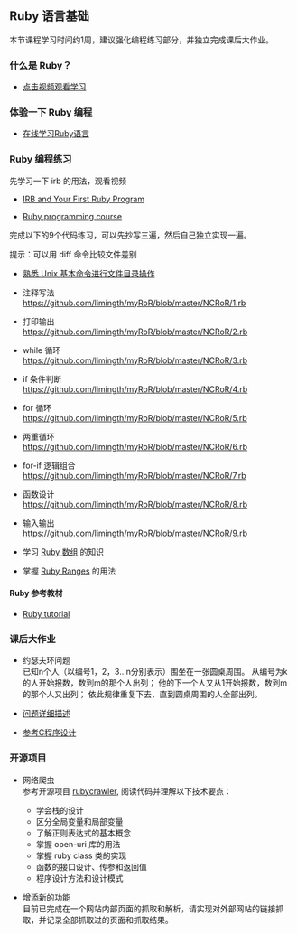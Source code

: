 ## Ruby 语言基础

本节课程学习时间约1周，建议强化编程练习部分，并独立完成课后大作业。

### 什么是 Ruby？
* [点击视频观看学习](http://www.lynda.com/home/Player.aspx?lpk4=57937&playChapter=False)

### 体验一下 Ruby 编程
* [在线学习Ruby语言](http://tryruby.org/levels/1/challenges/0)

### Ruby 编程练习
先学习一下 irb 的用法，观看视频 

* [IRB and Your First Ruby Program](http://teamtreehouse.com/library/ruby-foundations/ruby-basics/irb-and-your-first-ruby-program)

* [Ruby programming course](http://vimeo.com/21010874)

完成以下的9个代码练习，可以先抄写三遍，然后自己独立实现一遍。

提示：可以用 diff 命令比较文件差别

* [熟悉 Unix 基本命令进行文件目录操作](http://people.ischool.berkeley.edu/~kevin/unix-tutorial/section4.html)

* 注释写法  
<https://github.com/limingth/myRoR/blob/master/NCRoR/1.rb>

* 打印输出  
<https://github.com/limingth/myRoR/blob/master/NCRoR/2.rb>

* while 循环  
<https://github.com/limingth/myRoR/blob/master/NCRoR/3.rb>

* if 条件判断  
<https://github.com/limingth/myRoR/blob/master/NCRoR/4.rb>

* for 循环  
<https://github.com/limingth/myRoR/blob/master/NCRoR/5.rb>

* 两重循环  
<https://github.com/limingth/myRoR/blob/master/NCRoR/6.rb>

* for-if 逻辑组合  
<https://github.com/limingth/myRoR/blob/master/NCRoR/7.rb>

* 函数设计  
<https://github.com/limingth/myRoR/blob/master/NCRoR/8.rb>

* 输入输出  
<https://github.com/limingth/myRoR/blob/master/NCRoR/9.rb>

* 学习 [Ruby 数组](http://www.ruby-doc.org/core-2.1.0/Array.html) 的知识

* 掌握 [Ruby Ranges](http://www.techotopia.com/index.php/Ruby_Ranges) 的用法

#### Ruby 参考教材
* [Ruby tutorial](http://www.tutorialspoint.com/ruby)

### 课后大作业
* 约瑟夫环问题  
已知n个人（以编号1，2，3...n分别表示）围坐在一张圆桌周围。
从编号为k的人开始报数，数到m的那个人出列；
他的下一个人又从1开始报数，数到m的那个人又出列；
依此规律重复下去，直到圆桌周围的人全部出列。

* [问题详细描述](http://zh.wikipedia.org/wiki/%E7%BA%A6%E7%91%9F%E5%A4%AB%E6%96%AF%E9%97%AE%E9%A2%98)
* [参考C程序设计](https://github.com/limingth/NCCL/blob/master/Unit-1/Lesson-10.md)

### 开源项目
* 网络爬虫  
参考开源项目 [rubycrawler](https://github.com/limingth/hands-on-rails/tree/master/rubycrawler), 阅读代码并理解以下技术要点：
	- 学会栈的设计
	- 区分全局变量和局部变量
	- 了解正则表达式的基本概念
	- 掌握 open-uri 库的用法
	- 掌握 ruby class 类的实现
	- 函数的接口设计、传参和返回值
	- 程序设计方法和设计模式

* 增添新的功能  
目前已完成在一个网站内部页面的抓取和解析，请实现对外部网站的链接抓取，并记录全部抓取过的页面和抓取结果。

